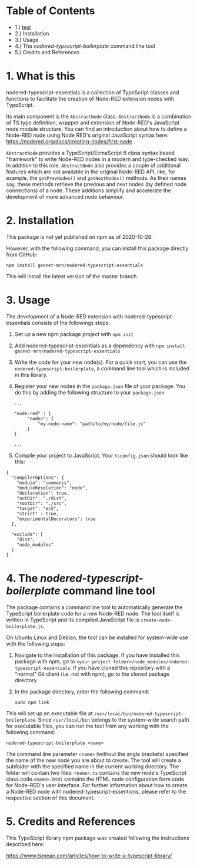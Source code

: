 
# Table of Contents
-  1.) [test](#1.-what-is-this)
-  2.) Installation
-  3.) Usage
-  4.) The *nodered-typescript-boilerplate* command line tool
-  5.) Credits and References

# 1. What is this
nodered-typescript-essentials is a collection of TypeScript classes and functions to facilitate the creation of Node-RED extension nodes with TypeScript. 

Its main component is the `AbstractNode` class. `AbstractNode` is a combination of TS type definition, wrapper and extension of Node-RED's JavaScript node module structure. You can find an introduction about how to define a Node-RED node using Node RED's original JavaScript syntax here: https://nodered.org/docs/creating-nodes/first-node .

`AbstractNode` provides a TypeScript/EcmaScript 6 class syntax based "framework" to write Node-RED nodes in a modern and type-checked way. In addition to this role, `AbstractNode` also provides a couple of additional features which are not available in the original Node-RED API, like, for example, the `getPrevNodes()` and `getNextNodes()` methods. As their names say, these methods retrieve the previous and next nodes (by defined node connections) of a node. These additions simplify and accelerate the development of more advanced node behaviour.

# 2. Installation

This package is not yet published on npm as of 2020-10-28.

However, with the following command, you can install this package directly from GitHub:

`npm install geonet-mrn/nodered-typescript-essentials`

This will install the latest version of the master branch.

# 3. Usage

The development of a Node-RED extension with nodered-typescript-essentials consists of the followings steps:

1. Set up a new npm package project with `npm init`


2. Add nodered-typescript-essentials as a dependency with `npm install geonet-mrn/nodered-typescript-essentials`

3. Write the code for your new node(s). For a quick start, you can use the `nodered-typescript-boilerplate`, a command line tool which is included in this library.

4. Register your new nodes in the `package.json` file of your package. You do this by adding the following structure to  your `package.json`:

```
   ...

   "node-red" : {
        "nodes": {
            "my-node-name": "path/to/my/node/file.js"
        }
   }   
   
   ...
```

5. Compile your project to JavaScript. Your `tsconfig.json` should look like this:

```
{
  "compilerOptions": {
    "module": "commonjs",
    "moduleResolution": "node",
    "declaration": true,
    "outDir": "./dist",
    "rootDir": "./src",
    "target": "es5",
    "strict" : true,
    "experimentalDecorators": true   
  },
  
  "exclude": [
    "dist",
    "node_modules"
  ]
}
```

# 4. The *nodered-typescript-boilerplate* command line tool

The package contains a command line tool to automatically generate the TypeScript boilerplate code for a new Node-RED node. The tool itself is written in TypeScript and its compiled JavaScript file is `create-node-boilerplate.js`.

On Ubuntu Linux and Debian, the tool can be installed for system-wide use with the following steps:

1. Navigate to the installation of this package. If you have installed this package with npm, go to `<your project folder>/node_modules/nodered-typescript-essentials`. If you have cloned this repository with a "normal" Git client (i.e. not with npm), go to the cloned package directory.

2. In the package directory, enter the following command:

   `sudo npm link`

This will set up an executable file at `/usr/local/bin/nodered-typescript-boilerplate`. Since `/usr/local/bin` belongs to the system-wide search path for executable files, you can run the tool from any working with the following command:

`nodered-typescript-boilerplate <name>`

The command line parameter `<name>` (without the angle brackets) specified the name of the new node you are about to create. The tool will create a subfolder with the specified name in the current working directory. The folder will contain two files: `<name>.ts` contains the new node's TypeScript class code.`<name>.html` contains the HTML node configuration form code for Node-RED's user interface. For further information about how to create a Node-RED node with nodered-typescript-essentions, please refer to the respective section of this document.






# 5. Credits and References

This TypeScript library npm package was created following the instructions described here:

https://www.tsmean.com/articles/how-to-write-a-typescript-library/
